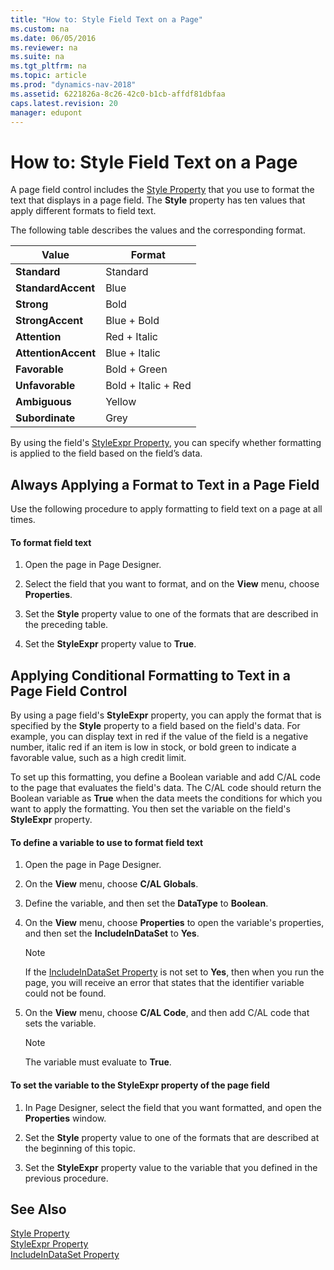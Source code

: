 ```yaml
---
title: "How to: Style Field Text on a Page"
ms.custom: na
ms.date: 06/05/2016
ms.reviewer: na
ms.suite: na
ms.tgt_pltfrm: na
ms.topic: article
ms.prod: "dynamics-nav-2018"
ms.assetid: 6221826a-8c26-42c0-b1cb-affdf81dbfaa
caps.latest.revision: 20
manager: edupont
---
```

# How to: Style Field Text on a Page
A page field control includes the [Style Property](Style-Property.md) that you use to format the text that displays in a page field. The **Style** property has ten values that apply different formats to field text.  

 The following table describes the values and the corresponding format.  

|Value|Format|  
|-----------|------------|  
|**Standard**|Standard|  
|**StandardAccent**|Blue|  
|**Strong**|Bold|  
|**StrongAccent**|Blue + Bold|  
|**Attention**|Red + Italic|  
|**AttentionAccent**|Blue + Italic|  
|**Favorable**|Bold + Green|  
|**Unfavorable**|Bold + Italic + Red|  
|**Ambiguous**|Yellow|  
|**Subordinate**|Grey|  

 By using the field's [StyleExpr Property](StyleExpr-Property.md), you can specify whether formatting is applied to the field based on the field’s data.  

## Always Applying a Format to Text in a Page Field  
 Use the following procedure to apply formatting to field text on a page at all times.  

#### To format field text  

1.  Open the page in Page Designer.  

2.  Select the field that you want to format, and on the **View** menu, choose **Properties**.  

3.  Set the **Style** property value to one of the formats that are described in the preceding table.  

4.  Set the **StyleExpr** property value to **True**.  

## Applying Conditional Formatting to Text in a Page Field Control  
 By using a page field's **StyleExpr** property, you can apply the format that is specified by the **Style** property to a field based on the field's data. For example, you can display text in red if the value of the field is a negative number, italic red if an item is low in stock, or bold green to indicate a favorable value, such as a high credit limit.  

 To set up this formatting, you define a Boolean variable and add C/AL code to the page that evaluates the field's data. The C/AL code should return the Boolean variable as **True** when the data meets the conditions for which you want to apply the formatting. You then set the variable on the field's **StyleExpr** property.  

#### To define a variable to use to format field text  

1.  Open the page in Page Designer.  

2.  On the **View** menu, choose **C/AL Globals**.  

3.  Define the variable, and then set the **DataType** to **Boolean**.  

4.  On the **View** menu, choose **Properties** to open the variable's properties, and then set the **IncludeInDataSet** to **Yes**.  

    > [!NOTE]  
    >  If the [IncludeInDataSet Property](IncludeInDataSet-Property.md) is not set to **Yes**, then when you run the page, you will receive an error that states that the identifier variable could not be found.  

5.  On the **View** menu, choose **C/AL Code**, and then add C/AL code that sets the variable.  

    > [!NOTE]  
    >  The variable must evaluate to **True**.  

#### To set the variable to the StyleExpr property of the page field  

1.  In Page Designer, select the field that you want formatted, and open the **Properties** window.  

2.  Set the **Style** property value to one of the formats that are described at the beginning of this topic.  

3.  Set the **StyleExpr** property value to the variable that you defined in the previous procedure.  

## See Also  
 [Style Property](Style-Property.md)   
 [StyleExpr Property](StyleExpr-Property.md)   
 [IncludeInDataSet Property](IncludeInDataSet-Property.md)
